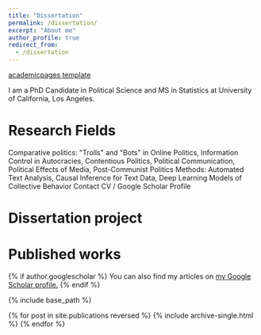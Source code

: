 ```yaml
---
title: "Dissertation"
permalink: /dissertation/
excerpt: "About me"
author_profile: true
redirect_from: 
  - /dissertation
---
```


[academicpages template](https://github.com/academicpages/academicpages.github.io)

I am a PhD Candidate in Political Science and MS in Statistics at University of California, Los Angeles.

# Research Fields

Comparative politics: "Trolls" and "Bots" in Online Politics, Information Control in Autocracies, Contentious Politics, Political Communication, Political Effects of Media, Post-Communist Politics
Methods: Automated Text Analysis, Causal Inference for Text Data, Deep Learning Models of Collective Behavior 
Contact CV / Google Scholar Profile

# Dissertation project

# Published works



{% if author.googlescholar %}
  You can also find my articles on <u><a href="{{author.googlescholar}}">my Google Scholar profile</a>.</u>
{% endif %}

{% include base_path %}

{% for post in site.publications reversed %}
  {% include archive-single.html %}
{% endfor %}
